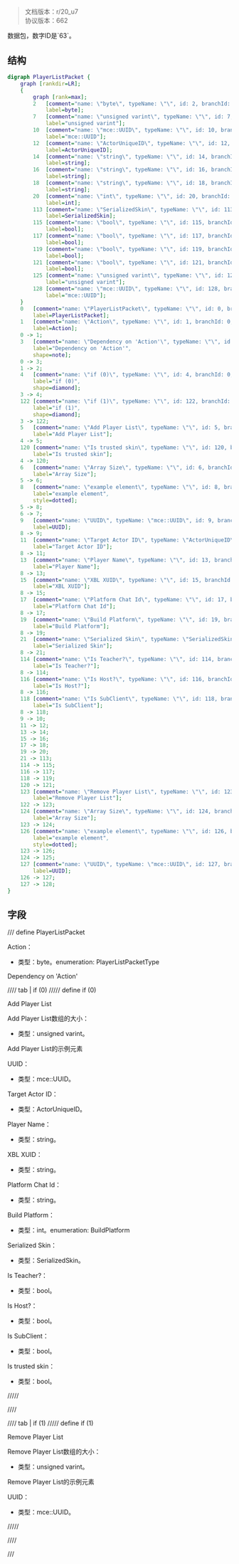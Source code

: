 # <!-- md:samp PlayerListPacket -->

> 文档版本：r/20_u7<br/>协议版本：662

<!-- md:samp PlayerListPacket -->数据包，数字ID是`63`。

## 结构

```dot
digraph PlayerListPacket {
	graph [rankdir=LR];
	{
		graph [rank=max];
		2	[comment="name: \"byte\", typeName: \"\", id: 2, branchId: 0, recurseId: -1, attributes: 512, notes: \"\"",
			label=byte];
		7	[comment="name: \"unsigned varint\", typeName: \"\", id: 7, branchId: 0, recurseId: -1, attributes: 512, notes: \"\"",
			label="unsigned varint"];
		10	[comment="name: \"mce::UUID\", typeName: \"\", id: 10, branchId: 0, recurseId: -1, attributes: 512, notes: \"\"",
			label="mce::UUID"];
		12	[comment="name: \"ActorUniqueID\", typeName: \"\", id: 12, branchId: 0, recurseId: -1, attributes: 512, notes: \"\"",
			label=ActorUniqueID];
		14	[comment="name: \"string\", typeName: \"\", id: 14, branchId: 0, recurseId: -1, attributes: 512, notes: \"\"",
			label=string];
		16	[comment="name: \"string\", typeName: \"\", id: 16, branchId: 0, recurseId: -1, attributes: 512, notes: \"\"",
			label=string];
		18	[comment="name: \"string\", typeName: \"\", id: 18, branchId: 0, recurseId: -1, attributes: 512, notes: \"\"",
			label=string];
		20	[comment="name: \"int\", typeName: \"\", id: 20, branchId: 0, recurseId: -1, attributes: 512, notes: \"\"",
			label=int];
		113	[comment="name: \"SerializedSkin\", typeName: \"\", id: 113, branchId: 0, recurseId: -1, attributes: 512, notes: \"\"",
			label=SerializedSkin];
		115	[comment="name: \"bool\", typeName: \"\", id: 115, branchId: 0, recurseId: -1, attributes: 512, notes: \"\"",
			label=bool];
		117	[comment="name: \"bool\", typeName: \"\", id: 117, branchId: 0, recurseId: -1, attributes: 512, notes: \"\"",
			label=bool];
		119	[comment="name: \"bool\", typeName: \"\", id: 119, branchId: 0, recurseId: -1, attributes: 512, notes: \"\"",
			label=bool];
		121	[comment="name: \"bool\", typeName: \"\", id: 121, branchId: 0, recurseId: -1, attributes: 512, notes: \"\"",
			label=bool];
		125	[comment="name: \"unsigned varint\", typeName: \"\", id: 125, branchId: 0, recurseId: -1, attributes: 512, notes: \"\"",
			label="unsigned varint"];
		128	[comment="name: \"mce::UUID\", typeName: \"\", id: 128, branchId: 0, recurseId: -1, attributes: 512, notes: \"\"",
			label="mce::UUID"];
	}
	0	[comment="name: \"PlayerListPacket\", typeName: \"\", id: 0, branchId: 63, recurseId: -1, attributes: 0, notes: \"\"",
		label=PlayerListPacket];
	1	[comment="name: \"Action\", typeName: \"\", id: 1, branchId: 0, recurseId: -1, attributes: 0, notes: \"enumeration: PlayerListPacketType\"",
		label=Action];
	0 -> 1;
	3	[comment="name: \"Dependency on 'Action'\", typeName: \"\", id: 3, branchId: 0, recurseId: -1, attributes: 2, notes: \"\"",
		label="Dependency on 'Action'",
		shape=note];
	0 -> 3;
	1 -> 2;
	4	[comment="name: \"if (0)\", typeName: \"\", id: 4, branchId: 0, recurseId: -1, attributes: 4, notes: \"\"",
		label="if (0)",
		shape=diamond];
	3 -> 4;
	122	[comment="name: \"if (1)\", typeName: \"\", id: 122, branchId: 1, recurseId: -1, attributes: 4, notes: \"\"",
		label="if (1)",
		shape=diamond];
	3 -> 122;
	5	[comment="name: \"Add Player List\", typeName: \"\", id: 5, branchId: 0, recurseId: -1, attributes: 8, notes: \"\"",
		label="Add Player List"];
	4 -> 5;
	120	[comment="name: \"Is trusted skin\", typeName: \"\", id: 120, branchId: 0, recurseId: -1, attributes: 0, notes: \"\"",
		label="Is trusted skin"];
	4 -> 120;
	6	[comment="name: \"Array Size\", typeName: \"\", id: 6, branchId: 0, recurseId: -1, attributes: 0, notes: \"\"",
		label="Array Size"];
	5 -> 6;
	8	[comment="name: \"example element\", typeName: \"\", id: 8, branchId: 0, recurseId: -1, attributes: 16, notes: \"\"",
		label="example element",
		style=dotted];
	5 -> 8;
	6 -> 7;
	9	[comment="name: \"UUID\", typeName: \"mce::UUID\", id: 9, branchId: 0, recurseId: -1, attributes: 256, notes: \"\"",
		label=UUID];
	8 -> 9;
	11	[comment="name: \"Target Actor ID\", typeName: \"ActorUniqueID\", id: 11, branchId: 0, recurseId: -1, attributes: 256, notes: \"\"",
		label="Target Actor ID"];
	8 -> 11;
	13	[comment="name: \"Player Name\", typeName: \"\", id: 13, branchId: 0, recurseId: -1, attributes: 0, notes: \"\"",
		label="Player Name"];
	8 -> 13;
	15	[comment="name: \"XBL XUID\", typeName: \"\", id: 15, branchId: 0, recurseId: -1, attributes: 0, notes: \"\"",
		label="XBL XUID"];
	8 -> 15;
	17	[comment="name: \"Platform Chat Id\", typeName: \"\", id: 17, branchId: 0, recurseId: -1, attributes: 0, notes: \"\"",
		label="Platform Chat Id"];
	8 -> 17;
	19	[comment="name: \"Build Platform\", typeName: \"\", id: 19, branchId: 0, recurseId: -1, attributes: 0, notes: \"enumeration: BuildPlatform\"",
		label="Build Platform"];
	8 -> 19;
	21	[comment="name: \"Serialized Skin\", typeName: \"SerializedSkin\", id: 21, branchId: 0, recurseId: -1, attributes: 256, notes: \"\"",
		label="Serialized Skin"];
	8 -> 21;
	114	[comment="name: \"Is Teacher?\", typeName: \"\", id: 114, branchId: 0, recurseId: -1, attributes: 0, notes: \"\"",
		label="Is Teacher?"];
	8 -> 114;
	116	[comment="name: \"Is Host?\", typeName: \"\", id: 116, branchId: 0, recurseId: -1, attributes: 0, notes: \"\"",
		label="Is Host?"];
	8 -> 116;
	118	[comment="name: \"Is SubClient\", typeName: \"\", id: 118, branchId: 0, recurseId: -1, attributes: 0, notes: \"\"",
		label="Is SubClient"];
	8 -> 118;
	9 -> 10;
	11 -> 12;
	13 -> 14;
	15 -> 16;
	17 -> 18;
	19 -> 20;
	21 -> 113;
	114 -> 115;
	116 -> 117;
	118 -> 119;
	120 -> 121;
	123	[comment="name: \"Remove Player List\", typeName: \"\", id: 123, branchId: 0, recurseId: -1, attributes: 8, notes: \"\"",
		label="Remove Player List"];
	122 -> 123;
	124	[comment="name: \"Array Size\", typeName: \"\", id: 124, branchId: 0, recurseId: -1, attributes: 0, notes: \"\"",
		label="Array Size"];
	123 -> 124;
	126	[comment="name: \"example element\", typeName: \"\", id: 126, branchId: 0, recurseId: -1, attributes: 16, notes: \"\"",
		label="example element",
		style=dotted];
	123 -> 126;
	124 -> 125;
	127	[comment="name: \"UUID\", typeName: \"mce::UUID\", id: 127, branchId: 0, recurseId: -1, attributes: 256, notes: \"\"",
		label=UUID];
	126 -> 127;
	127 -> 128;
}

```

## 字段

/// define
PlayerListPacket

Action：<!-- md:samp byte -->

- 类型：byte。enumeration: PlayerListPacketType

Dependency on 'Action'

//// tab | if (0)
///// define
if (0)

Add Player List

Add Player List数组的大小：<!-- md:samp unsigned varint -->

- 类型：unsigned varint。

Add Player List的示例元素

UUID：[<!-- md:samp mce::UUID -->](refs/protocols/types/mce::UUID.md)

- 类型：mce::UUID。

Target Actor ID：[<!-- md:samp ActorUniqueID -->](refs/protocols/types/ActorUniqueID.md)

- 类型：ActorUniqueID。

Player Name：<!-- md:samp string -->

- 类型：string。

XBL XUID：<!-- md:samp string -->

- 类型：string。

Platform Chat Id：<!-- md:samp string -->

- 类型：string。

Build Platform：<!-- md:samp int -->

- 类型：int。enumeration: BuildPlatform

Serialized Skin：[<!-- md:samp SerializedSkin -->](refs/protocols/types/SerializedSkin.md)

- 类型：SerializedSkin。

Is Teacher?：<!-- md:samp bool -->

- 类型：bool。

Is Host?：<!-- md:samp bool -->

- 类型：bool。

Is SubClient：<!-- md:samp bool -->

- 类型：bool。

Is trusted skin：<!-- md:samp bool -->

- 类型：bool。


/////

////

//// tab | if (1)
///// define
if (1)

Remove Player List

Remove Player List数组的大小：<!-- md:samp unsigned varint -->

- 类型：unsigned varint。

Remove Player List的示例元素

UUID：[<!-- md:samp mce::UUID -->](refs/protocols/types/mce::UUID.md)

- 类型：mce::UUID。


/////

////



///
